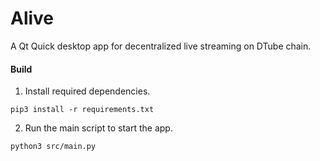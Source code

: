 # Alive

A Qt Quick desktop app for decentralized live streaming on DTube chain.

#### Build

1. Install required dependencies.

```
pip3 install -r requirements.txt
```

2. Run the main script to start the app.

```
python3 src/main.py
```
